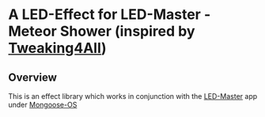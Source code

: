 # A LED-Effect for LED-Master - Meteor Shower (inspired by [Tweaking4All](https://www.tweaking4all.com/hardware/arduino/arduino-all-ledstrip-effects-in-one/))


## Overview

This is an effect library which works in conjunction with the [LED-Master](https://github.com/mamuesp/LED-Master) app under [Mongoose-OS](https://mongoose-os.com/)
